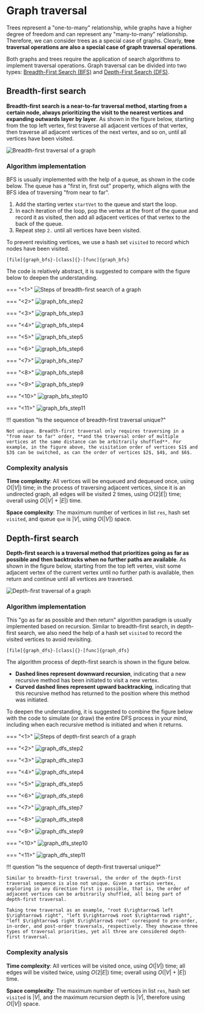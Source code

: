 # Graph traversal

Trees represent a "one-to-many" relationship, while graphs have a higher degree of freedom and can represent any "many-to-many" relationship. Therefore, we can consider trees as a special case of graphs. Clearly, **tree traversal operations are also a special case of graph traversal operations**.

Both graphs and trees require the application of search algorithms to implement traversal operations. Graph traversal can be divided into two types: <u>Breadth-First Search (BFS)</u> and <u>Depth-First Search (DFS)</u>.

## Breadth-first search

**Breadth-first search is a near-to-far traversal method, starting from a certain node, always prioritizing the visit to the nearest vertices and expanding outwards layer by layer**. As shown in the figure below, starting from the top left vertex, first traverse all adjacent vertices of that vertex, then traverse all adjacent vertices of the next vertex, and so on, until all vertices have been visited.

![Breadth-first traversal of a graph](graph_traversal.assets/graph_bfs.png)

### Algorithm implementation

BFS is usually implemented with the help of a queue, as shown in the code below. The queue has a "first in, first out" property, which aligns with the BFS idea of traversing "from near to far".

1. Add the starting vertex `startVet` to the queue and start the loop.
2. In each iteration of the loop, pop the vertex at the front of the queue and record it as visited, then add all adjacent vertices of that vertex to the back of the queue.
3. Repeat step `2.` until all vertices have been visited.

To prevent revisiting vertices, we use a hash set `visited` to record which nodes have been visited.

```src
[file]{graph_bfs}-[class]{}-[func]{graph_bfs}
```

The code is relatively abstract, it is suggested to compare with the figure below to deepen the understanding.

=== "<1>"
    ![Steps of breadth-first search of a graph](graph_traversal.assets/graph_bfs_step1.png)

=== "<2>"
    ![graph_bfs_step2](graph_traversal.assets/graph_bfs_step2.png)

=== "<3>"
    ![graph_bfs_step3](graph_traversal.assets/graph_bfs_step3.png)

=== "<4>"
    ![graph_bfs_step4](graph_traversal.assets/graph_bfs_step4.png)

=== "<5>"
    ![graph_bfs_step5](graph_traversal.assets/graph_bfs_step5.png)

=== "<6>"
    ![graph_bfs_step6](graph_traversal.assets/graph_bfs_step6.png)

=== "<7>"
    ![graph_bfs_step7](graph_traversal.assets/graph_bfs_step7.png)

=== "<8>"
    ![graph_bfs_step8](graph_traversal.assets/graph_bfs_step8.png)

=== "<9>"
    ![graph_bfs_step9](graph_traversal.assets/graph_bfs_step9.png)

=== "<10>"
    ![graph_bfs_step10](graph_traversal.assets/graph_bfs_step10.png)

=== "<11>"
    ![graph_bfs_step11](graph_traversal.assets/graph_bfs_step11.png)

!!! question "Is the sequence of breadth-first traversal unique?"

    Not unique. Breadth-first traversal only requires traversing in a "from near to far" order, **and the traversal order of multiple vertices at the same distance can be arbitrarily shuffled**. For example, in the figure above, the visitation order of vertices $1$ and $3$ can be switched, as can the order of vertices $2$, $4$, and $6$.

### Complexity analysis

**Time complexity**: All vertices will be enqueued and dequeued once, using $O(|V|)$ time; in the process of traversing adjacent vertices, since it is an undirected graph, all edges will be visited $2$ times, using $O(2|E|)$ time; overall using $O(|V| + |E|)$ time.

**Space complexity**: The maximum number of vertices in list `res`, hash set `visited`, and queue `que` is $|V|$, using $O(|V|)$ space.

## Depth-first search

**Depth-first search is a traversal method that prioritizes going as far as possible and then backtracks when no further paths are available**. As shown in the figure below, starting from the top left vertex, visit some adjacent vertex of the current vertex until no further path is available, then return and continue until all vertices are traversed.

![Depth-first traversal of a graph](graph_traversal.assets/graph_dfs.png)

### Algorithm implementation

This "go as far as possible and then return" algorithm paradigm is usually implemented based on recursion. Similar to breadth-first search, in depth-first search, we also need the help of a hash set `visited` to record the visited vertices to avoid revisiting.

```src
[file]{graph_dfs}-[class]{}-[func]{graph_dfs}
```

The algorithm process of depth-first search is shown in the figure below.

- **Dashed lines represent downward recursion**, indicating that a new recursive method has been initiated to visit a new vertex.
- **Curved dashed lines represent upward backtracking**, indicating that this recursive method has returned to the position where this method was initiated.

To deepen the understanding, it is suggested to combine the figure below with the code to simulate (or draw) the entire DFS process in your mind, including when each recursive method is initiated and when it returns.

=== "<1>"
    ![Steps of depth-first search of a graph](graph_traversal.assets/graph_dfs_step1.png)

=== "<2>"
    ![graph_dfs_step2](graph_traversal.assets/graph_dfs_step2.png)

=== "<3>"
    ![graph_dfs_step3](graph_traversal.assets/graph_dfs_step3.png)

=== "<4>"
    ![graph_dfs_step4](graph_traversal.assets/graph_dfs_step4.png)

=== "<5>"
    ![graph_dfs_step5](graph_traversal.assets/graph_dfs_step5.png)

=== "<6>"
    ![graph_dfs_step6](graph_traversal.assets/graph_dfs_step6.png)

=== "<7>"
    ![graph_dfs_step7](graph_traversal.assets/graph_dfs_step7.png)

=== "<8>"
    ![graph_dfs_step8](graph_traversal.assets/graph_dfs_step8.png)

=== "<9>"
    ![graph_dfs_step9](graph_traversal.assets/graph_dfs_step9.png)

=== "<10>"
    ![graph_dfs_step10](graph_traversal.assets/graph_dfs_step10.png)

=== "<11>"
    ![graph_dfs_step11](graph_traversal.assets/graph_dfs_step11.png)

!!! question "Is the sequence of depth-first traversal unique?"

    Similar to breadth-first traversal, the order of the depth-first traversal sequence is also not unique. Given a certain vertex, exploring in any direction first is possible, that is, the order of adjacent vertices can be arbitrarily shuffled, all being part of depth-first traversal.

    Taking tree traversal as an example, "root $\rightarrow$ left $\rightarrow$ right", "left $\rightarrow$ root $\rightarrow$ right", "left $\rightarrow$ right $\rightarrow$ root" correspond to pre-order, in-order, and post-order traversals, respectively. They showcase three types of traversal priorities, yet all three are considered depth-first traversal.

### Complexity analysis

**Time complexity**: All vertices will be visited once, using $O(|V|)$ time; all edges will be visited twice, using $O(2|E|)$ time; overall using $O(|V| + |E|)$ time.

**Space complexity**: The maximum number of vertices in list `res`, hash set `visited` is $|V|$, and the maximum recursion depth is $|V|$, therefore using $O(|V|)$ space.
